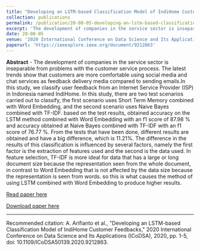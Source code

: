 ```yaml
---
title: "Developing an LSTM-based Classification Model of IndiHome Customer Feedbacks"
collection: publications
permalink: /publication/20-08-05-developing-an-lstm-based-classification-model-of-indihome-customer-feedbacks
excerpt: 'The development of companies in the service sector is inseparable from problems with the customer service process. The latest trends show that customers are more comfortable using social media and chat services as feedback delivery media compared to sending emails.In this study, we classify user fee ...'
date: 20-08-05
venue: '2020 International Conference on Data Science and Its Applications (ICoDSA)'
paperurl: 'https://ieeexplore.ieee.org/document/9212863'
---
```

<b>Abstract</b> - 
The development of companies in the service sector is inseparable from problems with the customer service process. The latest trends show that customers are more comfortable using social media and chat services as feedback delivery media compared to sending emails.In this study, we classify user feedback from an Internet Service Provider (ISP) in Indonesia named IndiHome. In this study, there are two test scenarios carried out to classify, the first scenario uses Short Term Memory combined with Word Embedding, and the second scenario uses Naive Bayes combined with TF-IDF. based on the test results, obtained accuracy on the LSTM method combined with Word Embedding with an f1 score of 87.98 % and accuracy obtained at Naive Bayes combined with TF-IDF with an f1 score of 76.77 %. From the tests that have been done, different results are obtained and have a big difference, which is 11.21%. The difference in the results of this classification is influenced by several factors, namely the first factor is the extraction of features used and the second is the data used. In feature selection, TF-IDF is more ideal for data that has a large or long document size because the representation seen from the whole document, in contrast to Word Embedding that is not affected by the data size because the representation is seen from words. so this is what causes the method of using LSTM combined with Word Embedding to produce higher results.

[Read paper here](https://ieeexplore.ieee.org/document/9212863)

[Download paper here](https://drive.google.com/file/d/1_LBqF3p30hy9lKGSDwiZhUrLRCqMkxO1/view?usp=sharing)

<hr>

Recommended citation: A. Arifianto et al., "Developing an LSTM-based Classification Model of IndiHome Customer Feedbacks," 2020 International Conference on Data Science and Its Applications (ICoDSA), 2020, pp. 1-5, doi: 10.1109/ICoDSA50139.2020.9212863.